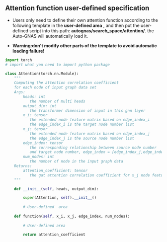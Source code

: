 ## Attention function user-defined specification

- Users only need to define their own attention function according to the following template in the **user-defined area** , and then put the user-defined script into this path: **autognas/search_space/attention/**. the Auto-GNAS will automatically load it. 

- **Warning:don't modify other parts of the template to avoid automatic loading failure!**

```python
import torch
# import what you need to import python package

class Attention(torch.nn.Module):
    """
    Computing the attention correlation coefficient
    for each node of input graph data set
    Args:
        heads: int
           the number of multi heads
        output_dim: int
           the transformer dimension of input in this gnn layer
        x_i: tenser
           the extended node feature matrix based on edge_index_i
           the edge_index_i is the target node number list
        x_j: tensor
           the extended node feature matrix based on edge_index_j
           the edge_index_j is the source node number list
        edge_index: tensor
           the corresponding relationship between source node number
           and target node number, edge_index = [edge_index_j,edge_index_i]
        num_nodes: int
           the number of node in the input graph data
    Returns:
        attention_coefficient: tensor
           the gat attention correlation coefficient for x_j node feature matrix
    """

    def __init__(self, heads, output_dim):

        super(Attention, self).__init__()
        
        # User-defined  area
        
    def function(self, x_i, x_j, edge_index, num_nodes):
        
        # User-defined area

        return attention_coefficient
```

